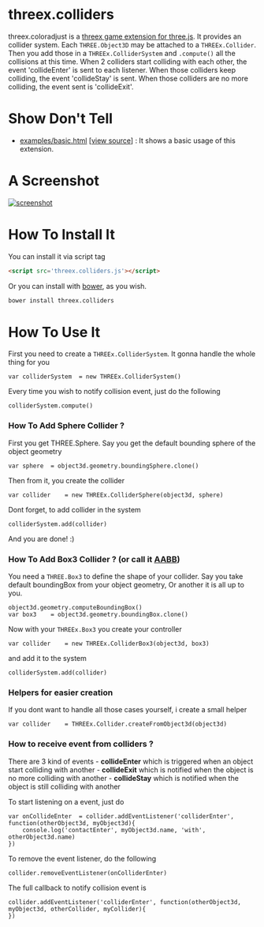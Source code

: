 threex.colliders
=============

threex.coloradjust is a 
[threex game extension for three.js](http://www.threejsgames.com/extensions/).
It provides an collider system. Each ```THREE.Object3D``` may be attached to a ```THREEx.Collider```.
Then you add those in a ```THREEx.ColliderSystem``` and ```.compute()``` all the collisions at this time.
When 2 colliders start colliding with each other, the event 'collideEnter' is sent to each listener. When those colliders keep colliding, the event 'collideStay' is sent. When those colliders are no more colliding, the event sent is 'collideExit'. 

Show Don't Tell
===============
* [examples/basic.html](http://jeromeetienne.github.io/threex.colliders/examples/basic.html)
\[[view source](https://github.com/jeromeetienne/threex.colliders/blob/master/examples/basic.html)\] :
It shows a basic usage of this extension.

A Screenshot
============
[![screenshot](https://raw.githubusercontent.com/jeromeetienne/threex.colliders/master/examples/images/screenshot-threex-colliders-512x512.jpg)](http://jeromeetienne.github.io/threex.colliders/examples/basic.html)

How To Install It
=================

You can install it via script tag

```html
<script src='threex.colliders.js'></script>
```

Or you can install with [bower](http://bower.io/), as you wish.

```bash
bower install threex.colliders
```

How To Use It
=============

First you need to create a ```THREEx.ColliderSystem```. It gonna handle the whole thing for you

```
var colliderSystem  = new THREEx.ColliderSystem()
```

Every time you wish to notify collision event, just do the following

```
colliderSystem.compute()        
````

### How To Add Sphere Collider ?

First you get THREE.Sphere.
Say you get the default bounding sphere of the object geometry

```
var sphere  = object3d.geometry.boundingSphere.clone()
```

Then from it, you create the collider

```
var collider    = new THREEx.ColliderSphere(object3d, sphere)
```

Dont forget, to add collider in the system

```
colliderSystem.add(collider)
```

And you are done! :)

### How To Add Box3 Collider ? (or call it [AABB](http://en.wikipedia.org/wiki/Axis-aligned_bounding_box#Axis-aligned_minimum_bounding_box))

You need a ```THREE.Box3``` to define the shape of your collider.
Say you take default boundingBox from your object geometry, Or another it is all up to you.

```
object3d.geometry.computeBoundingBox()
var box3    = object3d.geometry.boundingBox.clone()
```

Now with your ```THREEx.Box3``` you create your controller

```
var collider    = new THREEx.ColliderBox3(object3d, box3)
```

and add it to the system

```
colliderSystem.add(collider)
```

### Helpers for easier creation

If you dont want to handle all those cases yourself, i create a small helper

```
var collider    = THREEx.Collider.createFromObject3d(object3d)
```

### How to receive event from colliders ?

There are 3 kind of events
    - **collideEnter** which is triggered when an object start colliding with another
    - **collideExit** which is notified when the object is no more colliding with another
    - **collideStay** which is notified when the object is still colliding with another

To start listening on a event, just do

```
var onCollideEnter  = collider.addEventListener('colliderEnter', function(otherObject3d, myObject3d){
    console.log('contactEnter', myObject3d.name, 'with', otherObject3d.name)
})
```

To remove the event listener, do the following

```
collider.removeEventListener(onColliderEnter)
```

The full callback to notify collision event is 

```
collider.addEventListener('colliderEnter', function(otherObject3d, myObject3d, otherCollider, myCollider){  
})
```